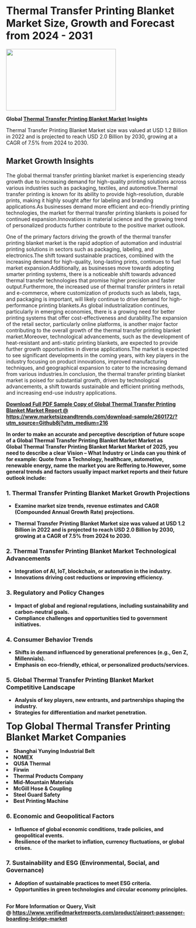 <H1>Thermal Transfer Printing Blanket Market Size, Growth and Forecast from 2024 - 2031</H1><img class="aligncenter size-medium wp-image-584254" src="https://thirdeyenews.in/wp-content/uploads/2024/09/Global-Market-Research-300x168.jpeg" alt="" width="300" height="168" /><p><strong>Global&nbsp;<a href="https://www.marketsizeandtrends.com/download-sample/260172/?utm_source=Github8j?utm_medium=216">Thermal Transfer Printing Blanket Market</a> Insights</strong></p><p>Thermal Transfer Printing Blanket Market size was valued at USD 1.2 Billion in 2022 and is projected to reach USD 2.0 Billion by 2030, growing at a CAGR of 7.5% from 2024 to 2030.</p><p><h2>Market Growth Insights</h2> <p>The global thermal transfer printing blanket market is experiencing steady growth due to increasing demand for high-quality printing solutions across various industries such as packaging, textiles, and automotive.Thermal transfer printing is known for its ability to provide high-resolution, durable prints, making it highly sought after for labeling and branding applications.As businesses demand more efficient and eco-friendly printing technologies, the market for thermal transfer printing blankets is poised for continued expansion.Innovations in material science and the growing trend of personalized products further contribute to the positive market outlook.</p> <p><strong><a href="#"></a></strong></p> <p>One of the primary factors driving the growth of the thermal transfer printing blanket market is the rapid adoption of automation and industrial printing solutions in sectors such as packaging, labeling, and electronics.The shift toward sustainable practices, combined with the increasing demand for high-quality, long-lasting prints, continues to fuel market expansion.Additionally, as businesses move towards adopting smarter printing systems, there is a noticeable shift towards advanced thermal transfer technologies that promise higher precision and faster output.Furthermore, the increased use of thermal transfer printers in retail and e-commerce, where customization of products such as labels, tags, and packaging is important, will likely continue to drive demand for high-performance printing blankets.As global industrialization continues, particularly in emerging economies, there is a growing need for better printing systems that offer cost-effectiveness and durability.The expansion of the retail sector, particularly online platforms, is another major factor contributing to the overall growth of the thermal transfer printing blanket market.Moreover, technological advancements, such as the development of heat-resistant and anti-static printing blankets, are expected to provide further growth opportunities in diverse applications.The market is expected to see significant developments in the coming years, with key players in the industry focusing on product innovations, improved manufacturing techniques, and geographical expansion to cater to the increasing demand from various industries.In conclusion, the thermal transfer printing blanket market is poised for substantial growth, driven by technological advancements, a shift towards sustainable and efficient printing methods, and increasing end-use industry applications.<p><strong><a href="#"></p><p><span class=""><strong>Download Full PDF Sample Copy of Global Thermal Transfer Printing Blanket Market Report</strong> @ <a href="https://www.marketsizeandtrends.com/download-sample/260172/?utm_source=Github8j?utm_medium=216" target="_blank">https://www.marketsizeandtrends.com/download-sample/260172/?utm_source=Github8j?utm_medium=216</a></span></p><p>In order to make an accurate and perceptive description of future scope of a Global&nbsp;Thermal Transfer Printing Blanket Market Market as Global&nbsp;Thermal Transfer Printing Blanket Market Market of 2025, you need to describe a clear Vision &ndash; What Industry or Linda can you think of for example: Quote from a Technology, healthcare, automotive, renewable energy, name the market you are Reffering to.However, some general trends and factors usually impact market reports and their future outlook include:</p><h3>1.&nbsp;<strong>Thermal Transfer Printing Blanket Market Growth Projections</strong></h3><ul><li>Examine market size trends, revenue estimates and CAGR (Compounded Annual Growth Rate) projections.</li><li><p>Thermal Transfer Printing Blanket Market size was valued at USD 1.2 Billion in 2022 and is projected to reach USD 2.0 Billion by 2030, growing at a CAGR of 7.5% from 2024 to 2030.</p></li></ul><h3>2.&nbsp;<strong>Thermal Transfer Printing Blanket Market Technological Advancements</strong></h3><ul><li>Integration of AI, IoT, blockchain, or automation in the industry.</li><li>Innovations driving cost reductions or improving efficiency.</li></ul><h3>3.&nbsp;<strong>Regulatory and Policy Changes</strong></h3><ul><li>Impact of global and regional regulations, including sustainability and carbon-neutral goals.</li><li>Compliance challenges and opportunities tied to government initiatives.</li></ul><h3>4.&nbsp;<strong>Consumer Behavior Trends</strong></h3><ul><li>Shifts in demand influenced by generational preferences (e.g., Gen Z, Millennials).</li><li>Emphasis on eco-friendly, ethical, or personalized products/services.</li></ul><h3>5.&nbsp;<strong>Global Thermal Transfer Printing Blanket Market Competitive Landscape</strong></h3><ul><li>Analysis of key players, new entrants, and partnerships shaping the industry.</li><li>Strategies for differentiation and market penetration.</li></ul><p data-pm-slice="1 1 []"><span style="color: inherit; font-family: inherit; font-size: 25px;">Top Global Thermal Transfer Printing Blanket Market Companies</span></p><div class="" data-test-id=""><p><li>Shanghai Yunying Industrial Belt</li><li> NOMEX</li><li> QUSA Thermal</li><li> Firwin</li><li> Thermal Products Company</li><li> Mid-Mountain Materials</li><li> McGill Hose & Coupling</li><li> Steel Guard Safety</li><li> Best Printing Machine</li></p></div><h3>6.&nbsp;<strong>Economic and Geopolitical Factors</strong></h3><ul><li>Influence of global economic conditions, trade policies, and geopolitical events.</li><li>Resilience of the market to inflation, currency fluctuations, or global crises.</li></ul><h3>7.&nbsp;<strong>Sustainability and ESG (Environmental, Social, and Governance)</strong></h3><ul><li>Adoption of sustainable practices to meet ESG criteria.</li><li>Opportunities in green technologies and circular economy principles.</li></ul><h2><strong style="font-size: 14px;">For More Information or Query, Visit @&nbsp;</strong><a style="background-color: #ffffff; font-size: 14px;" href="https://www.marketsizeandtrends.com/report/thermal-transfer-printing-blanket-market/" target="_blank">https://www.verifiedmarketreports.com/product/airport-passenger-boarding-bridge-market</a></h2>